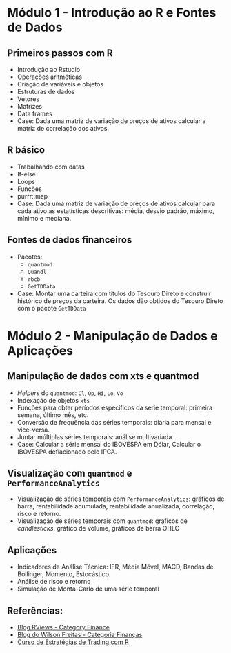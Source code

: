 
# Módulo 1 - Introdução ao R e Fontes de Dados

## Primeiros passos com R

- Introdução ao Rstudio
- Operações aritméticas
- Criação de variáveis e objetos
- Estruturas de dados
- Vetores
- Matrizes
- Data frames
- Case: Dada uma matriz de variação de preços de ativos calcular a matriz de correlação dos ativos.

## R básico

- Trabalhando com datas
- If-else
- Loops
- Funções
- purrr::map
- Case: Dada uma matriz de variação de preços de ativos calcular para cada ativo as estatísticas descritivas: média, desvio padrão, máximo, mínimo e mediana.

## Fontes de dados financeiros

- Pacotes:
	- `quantmod`
	- `Quandl`
	- `rbcb`
	- `GetTDData`
- Case: Montar uma carteira com títulos do Tesouro Direto e construir histórico de preços da carteira. Os dados dão obtidos do Tesouro Direto com o pacote `GetTDData`

# Módulo 2 - Manipulação de Dados e Aplicações

## Manipulação de dados com xts e quantmod

- *Helpers* do `quantmod`: `Cl`, `Op`, `Hi`, `Lo`, `Vo`
- Indexação de objetos `xts`
- Funções para obter períodos específicos da série temporal: primeira semana, último mês, etc.
- Conversão de frequência das séries temporais: diária para mensal e vice-versa.
- Juntar múltiplas séries temporais: análise multivariada.
- Case: Calcular a série mensal do IBOVESPA em Dólar, Calcular o IBOVESPA deflacionado pelo IPCA.

## Visualização com `quantmod` e `PerformanceAnalytics`

- Visualização de séries temporais com `PerformanceAnalytics`: gráficos de barra, rentabilidade acumulada, rentabilidade anualizada, correlação, risco e retorno.
- Visualização de séries temporais com `quantmod`: gráficos de *candlesticks*, gráfico de volume, gráficos de barra OHLC

## Aplicações

- Indicadores de Análise Técnica: IFR, Média Móvel, MACD, Bandas de Bollinger, Momento, Estocástico.
- Análise de risco e retorno
- Simulação de Monta-Carlo de uma série temporal

## Referências:

- [Blog RViews - Category Finance](https://rviews.rstudio.com/categories/finance/)
- [Blog do Wilson Freitas - Categoria Finanças](http://wilsonfreitas.github.io/category/finance.html)
- [Curso de Estratégias de Trading com R](http://wilsonfreitas.github.io/estrategias-de-trading/)
